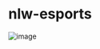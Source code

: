 # nlw-esports

![image](https://user-images.githubusercontent.com/31870513/190151707-e493ffcb-bf7b-49ce-bb65-0f3544de6bf5.png)
